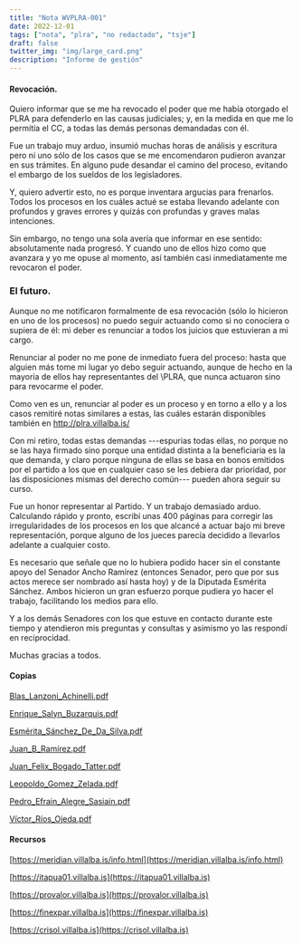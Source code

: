 ```yaml
---
title: "Nota WVPLRA-001"
date: 2022-12-01
tags: ["nota", "plra", "no redactado", "tsje"]
draft: false
twitter_img: "img/large_card.png"
description: "Informe de gestión"
---
```


#### Revocación.

Quiero informar que se me ha revocado el poder que me había otorgado el PLRA para defenderlo en las causas judiciales; y, en la medida en que me lo permitía el CC, a todas las demás personas demandadas con él.

Fue un trabajo muy arduo, insumió muchas horas de análisis y escritura pero ni uno sólo de los casos que se me encomendaron pudieron avanzar en sus trámites. En  alguno  pude desandar el camino del proceso, evitando el embargo de los sueldos de los legisladores. 

Y, quiero advertir esto, no es porque inventara argucias para frenarlos. Todos los procesos en los cuáles actué se estaba llevando adelante con profundos y graves errores  y quizás con profundas y graves malas intenciones.

Sin embargo, no tengo una sola avería que informar en ese sentido: absolutamente nada progresó. Y cuando uno de ellos hizo como que avanzara y yo me opuse al momento, así también casi inmediatamente me revocaron el poder.

### El futuro.

Aunque no me notificaron formalmente de esa revocación (sólo lo hicieron en uno de los procesos) no puedo seguir actuando como si no conociera o supiera de él: mi deber es renunciar a todos los juicios que estuvieran a mi cargo.

Renunciar al poder no me pone  de inmediato fuera del proceso: hasta que alguien más tome mi lugar yo debo seguir actuando, aunque de hecho en la mayoría de ellos hay representantes del \PLRA, que nunca actuaron sino para revocarme el poder.

Como ven es un, renunciar al poder es un proceso y en torno a ello y a los casos remitiré notas similares a estas, las cuáles estarán disponibles también en http://plra.villalba.is/

Con mi retiro, todas estas demandas ---espurias todas ellas, no porque no se las haya firmado sino porque una entidad distinta a la beneficiaria es la que demanda, y claro porque ninguna de ellas se basa en bonos emitidos por el partido a los que en cualquier caso se les debiera dar prioridad,  por las disposiciones mismas del derecho común--- pueden ahora seguir su curso.

Fue un honor representar al Partido. Y un trabajo demasiado arduo. Calculando rápido y pronto, escribí unas 400 páginas para corregir las irregularidades de los procesos en los que alcancé a actuar bajo mi breve representación, porque alguno de los jueces parecía decidido a llevarlos adelante a cualquier costo. 

Es necesario que señale que no lo hubiera podido hacer sin el constante apoyo del Senador Ancho Ramírez (entonces Senador, pero que por sus actos merece ser nombrado así hasta hoy) y de la Diputada Esmérita Sánchez. Ambos hicieron un gran esfuerzo porque pudiera yo hacer el trabajo, facilitando los medios para ello.

Y a los demás Senadores con los que estuve en contacto durante este tiempo y atendieron mis preguntas  y consultas y asimismo yo las respondí en reciprocidad.

Muchas gracias a todos.

#### Copias

[Blas_Lanzoni_Achinelli.pdf](/plra/docs/BlasLanzoni.pdf)

[Enrique_Salyn_Buzarquis.pdf](/plra/docs/EnriqueSalynBuzarquis.pdf)

[Esmérita_Sánchez_De_Da_Silva.pdf](/plra/docs/EsmeritaSanchez.pdf)

[Juan_B_Ramírez.pdf](/plra/docs/JuanBartolomeRamirez.pdf)

[Juan_Felix_Bogado_Tatter.pdf](/plra/docs/JuanBogadoTatter.pdf)

[Leopoldo_Gomez_Zelada.pdf](/plra/docs/LeopoldoGomezZelada.pdf)

[Pedro_Efrain_Alegre_Sasiain.pdf](/plra/docs/PedroEfrainAlegre.pdf)

[Víctor_Ríos_Ojeda.pdf](/plra/docs/VictorRiosOjeda.pdf)

#### Recursos

[https://meridian.villalba.is/info.html](https://meridian.villalba.is/info.html)

[https://itapua01.villalba.is](https://itapua01.villalba.is) 

[https://provalor.villalba.is](https://provalor.villalba.is)

[https://finexpar.villalba.is](https://finexpar.villalba.is)

[https://crisol.villalba.is](https://crisol.villalba.is)



